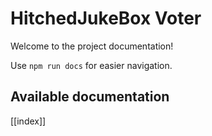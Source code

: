 # HitchedJukeBox Voter

Welcome to the project documentation!

Use `npm run docs` for easier navigation.

## Available documentation

[[index]]
